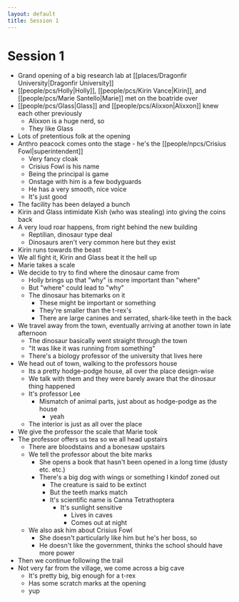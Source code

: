 ```yaml
---
layout: default
title: Session 1
---
```


# Session 1
- Grand opening of a big research lab at [[places/Dragonfir University|Dragonfir University]]
- [[people/pcs/Holly|Holly]], [[people/pcs/Kirin Vance|Kirin]], and [[people/pcs/Marie Santello|Marie]] met on the boatride over
- [[people/pcs/Glass|Glass]] and [[people/pcs/Alixxon|Alixxon]] knew each other previously
	- Alixxon is a huge nerd, so
	- They like Glass
- Lots of pretentious folk at the opening
- Anthro peacock comes onto the stage - he's the [[people/npcs/Crisius Fowl|superintendent]]
	- Very fancy cloak
	- Crisius Fowl is his name
	- Being the principal is game
	- Onstage with him is a few bodyguards
	- He has a very smooth, nice voice
	- It's just good
- The facility has been delayed a bunch
- Kirin and Glass intimidate Kish (who was stealing) into giving the coins back
- A very loud roar happens, from right behind the new building
	- Reptilian, dinosaur type deal
	- Dinosaurs aren't very common here but they exist
- Kirin runs towards the beast
- We all fight it, Kirin and Glass beat it the hell up
- Marie takes a scale
- We decide to try to find where the dinosaur came from
	- Holly brings up that "why" is more important than "where"
	- But "where" could lead to "why"
	- The dinosaur has bitemarks on it
		- These might be important or something
		- They're smaller than the t-rex's
		- There are large canines and serrated, shark-like teeth in the back
- We travel away from the town, eventually arriving at another town in late afternoon
	- The dinosaur basically went straight through the town
	- "It was like it was running from something"
	- There's a biology professor of the university that lives here
- We head out of town, walking to the professors house
	- Its a pretty hodge-podge house, all over the place design-wise
	- We talk with them and they were barely aware that the dinosaur thing happened
	- It's professor Lee
		- Mismatch of animal parts, just about as hodge-podge as the house
			- yeah
	- The interior is just as all over the place
- We give the professor the scale that Marie took
- The professor offers us tea so we all head upstairs
	- There are bloodstains and a bonesaw upstairs
	- We tell the professor about the bite marks
		- She opens a book that hasn't been opened in a long time (dusty etc. etc.)
		- There's a big dog with wings or something I kindof zoned out
			- The creature is said to be extinct
			- But the teeth marks match
			- It's scientific name is Canna Tetrathoptera
				- It's sunlight sensitive
					- Lives in caves
					- Comes out at night
	- We also ask him about Crisius Fowl
		- She doesn't particularly like him but he's her boss, so
		- He doesn't like the government, thinks the school should have more power
- Then we continue following the trail
- Not very far from the village, we come across a big cave
	- It's pretty big, big enough for a t-rex
	- Has some scratch marks at the opening
	- yup